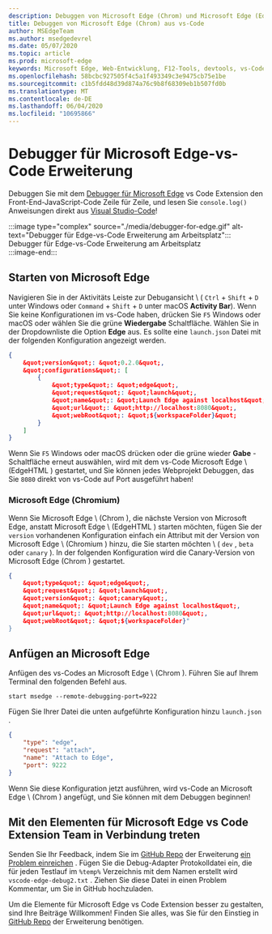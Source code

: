 ```yaml
---
description: Debuggen von Microsoft Edge (Chrom) und Microsoft Edge (EdgeHTML) aus vs-Code
title: Debuggen von Microsoft Edge (Chrom) aus vs-Code
author: MSEdgeTeam
ms.author: msedgedevrel
ms.date: 05/07/2020
ms.topic: article
ms.prod: microsoft-edge
keywords: Microsoft Edge, Web-Entwicklung, F12-Tools, devtools, vs-Code, Visual Studio-Code, Debugger
ms.openlocfilehash: 58bcbc927505f4c5a1f493349c3e9475cb75e1be
ms.sourcegitcommit: c1b5fdd48d39d874a76c9b8f68309eb1b507fd0b
ms.translationtype: MT
ms.contentlocale: de-DE
ms.lasthandoff: 06/04/2020
ms.locfileid: "10695866"
---
```

# Debugger für Microsoft Edge-vs-Code Erweiterung  

Debuggen Sie mit dem [Debugger für Microsoft Edge][VisualstudioMarketplaceDebuggerMicrosoftEdge] vs Code Extension den Front-End-JavaScript-Code Zeile für Zeile, und lesen Sie `console.log()` Anweisungen direkt aus [Visual Studio-Code][VisualstudioCode]!  

:::image type="complex" source="./media/debugger-for-edge.gif" alt-text="Debugger für Edge-vs-Code Erweiterung am Arbeitsplatz&quot;:::
   Debugger für Edge-vs-Code Erweiterung am Arbeitsplatz  
:::image-end:::

<!--![Debugger for Edge VS Code extension at work][ImageGifDebuggerEdge]  -->  

## Starten von Microsoft Edge  

Navigieren Sie in der Aktivitäts Leiste zur Debugansicht \ ( `Ctrl` + `Shift` + `D` unter Windows oder `Command` + `Shift` + `D` unter macOS **Activity Bar**\).  Wenn Sie keine Konfigurationen im vs-Code haben, drücken Sie `F5` Windows oder macOS oder wählen Sie die grüne **Wiedergabe** Schaltfläche.  Wählen Sie in der Dropdownliste die Option **Edge** aus.  Es sollte eine `launch.json` Datei mit der folgenden Konfiguration angezeigt werden.  

```json
{
    &quot;version&quot;: &quot;0.2.0&quot;,
    &quot;configurations&quot;: [
        {
            &quot;type&quot;: &quot;edge&quot;,
            &quot;request&quot;: &quot;launch&quot;,
            &quot;name&quot;: &quot;Launch Edge against localhost&quot;,
            &quot;url&quot;: &quot;http://localhost:8080&quot;,
            &quot;webRoot&quot;: &quot;${workspaceFolder}&quot;
        }
    ]
}
```  

Wenn Sie `F5` Windows oder macOS drücken oder die grüne wieder **Gabe** -Schaltfläche erneut auswählen, wird mit dem vs-Code Microsoft Edge \ (EdgeHTML \) gestartet, und Sie können jedes Webprojekt Debuggen, das Sie `8080` direkt von vs-Code auf Port ausgeführt haben!  

### Microsoft Edge (Chromium)  

Wenn Sie Microsoft Edge \ (Chrom \), die nächste Version von Microsoft Edge, anstatt Microsoft Edge \ (EdgeHTML \) starten möchten, fügen Sie der `version` vorhandenen Konfiguration einfach ein Attribut mit der Version von Microsoft Edge \ (Chromium \) hinzu, die Sie starten möchten \ ( `dev` , `beta` oder `canary` \). In der folgenden Konfiguration wird die Canary-Version von Microsoft Edge (Chrom \) gestartet.  

```json
{
    &quot;type&quot;: &quot;edge&quot;,
    &quot;request&quot;: &quot;launch&quot;,
    &quot;version&quot;: &quot;canary&quot;,
    &quot;name&quot;: &quot;Launch Edge against localhost&quot;,
    &quot;url&quot;: &quot;http://localhost:8080&quot;,
    &quot;webRoot&quot;: &quot;${workspaceFolder}"
}
```  

## Anfügen an Microsoft Edge  

Anfügen des vs-Codes an Microsoft Edge \ (Chrom \).  Führen Sie auf Ihrem Terminal den folgenden Befehl aus.  

```console
start msedge --remote-debugging-port=9222
```  

Fügen Sie Ihrer Datei die unten aufgeführte Konfiguration hinzu `launch.json` .   

```json
{
    "type": "edge",
    "request": "attach",
    "name": "Attach to Edge",
    "port": 9222
}
```  

Wenn Sie diese Konfiguration jetzt ausführen, wird vs-Code an Microsoft Edge \ (Chrom \) angefügt, und Sie können mit dem Debuggen beginnen!  

## Mit den Elementen für Microsoft Edge vs Code Extension Team in Verbindung treten    

Senden Sie Ihr Feedback, indem Sie im [GitHub Repo][GithubMicrosoftVscodeEdgeDebug2] der Erweiterung [ein Problem einreichen][GithubMicrosoftVscodeEdgeDebug2NewIssue] .  Fügen Sie die Debug-Adapter Protokolldatei ein, die für jeden Testlauf im `%temp%` Verzeichnis mit dem Namen erstellt wird `vscode-edge-debug2.txt` .  Ziehen Sie diese Datei in einen Problem Kommentar, um Sie in GitHub hochzuladen.  

Um die Elemente für Microsoft Edge vs Code Extension besser zu gestalten, sind Ihre Beiträge Willkommen!  Finden Sie alles, was Sie für den Einstieg in [GitHub Repo][GithubMicrosoftVscodeEdgeDebug2] der Erweiterung benötigen.  


<!-- image links -->  

<!--[ImageGifDebuggerEdge]: ./media/debugger-for-edge.gif "Debugger for Edge VS Code extension in action"  -->  
[ImagePngDebuggerEdge]:./Media/debugger-for-edge.png "Debugger für Edge-vs-Code Erweiterung in Aktion"  

<!--links -->  

[VisualstudioCode]: https://code.visualstudio.com "Visual Studio-Code"  
[VisualStudioCodeDocs]: https://code.visualstudio.com/Docs "Dokumentation | Visual Studio-Code"   

[GithubMicrosoftVscodeEdgeDebug2]: https://github.com/Microsoft/vscode-edge-debug2 "Microsoft/vscode-Edge-debug2 | GitHub"  
[GithubMicrosoftVscodeEdgeDebug2NewIssue]: https://github.com/Microsoft/vscode-edge-debug2/issues/new "Neues Problem-Microsoft/vscode-Edge-debug2 | GitHub"  

[VisualstudioMarketplaceDebuggerMicrosoftEdge]: https://marketplace.visualstudio.com/items?itemName=msjsdiag.debugger-for-edge "Debugger für Microsoft Edge | Visual Studio Marketplace"  
